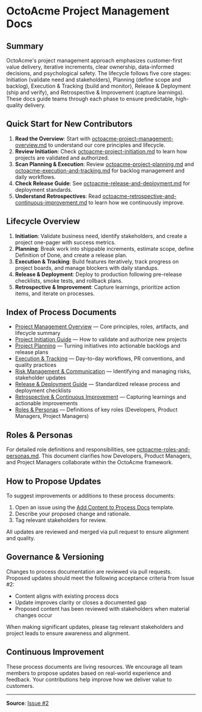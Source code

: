 # OctoAcme Project Management Docs

## Summary

OctoAcme's project management approach emphasizes customer-first value delivery, iterative increments, clear ownership, data-informed decisions, and psychological safety. The lifecycle follows five core stages: Initiation (validate need and stakeholders), Planning (define scope and backlog), Execution & Tracking (build and monitor), Release & Deployment (ship and verify), and Retrospective & Improvement (capture learnings). These docs guide teams through each phase to ensure predictable, high-quality delivery.

## Quick Start for New Contributors

1. **Read the Overview**: Start with [octoacme-project-management-overview.md](./octoacme-project-management-overview.md) to understand our core principles and lifecycle.
2. **Review Initiation**: Check [octoacme-project-initiation.md](./octoacme-project-initiation.md) to learn how projects are validated and authorized.
3. **Scan Planning & Execution**: Review [octoacme-project-planning.md](./octoacme-project-planning.md) and [octoacme-execution-and-tracking.md](./octoacme-execution-and-tracking.md) for backlog management and daily workflows.
4. **Check Release Guide**: See [octoacme-release-and-deployment.md](./octoacme-release-and-deployment.md) for deployment standards.
5. **Understand Retrospectives**: Read [octoacme-retrospective-and-continuous-improvement.md](./octoacme-retrospective-and-continuous-improvement.md) to learn how we continuously improve.

## Lifecycle Overview

1. **Initiation**: Validate business need, identify stakeholders, and create a project one-pager with success metrics.
2. **Planning**: Break work into shippable increments, estimate scope, define Definition of Done, and create a release plan.
3. **Execution & Tracking**: Build features iteratively, track progress on project boards, and manage blockers with daily standups.
4. **Release & Deployment**: Deploy to production following pre-release checklists, smoke tests, and rollback plans.
5. **Retrospective & Improvement**: Capture learnings, prioritize action items, and iterate on processes.

## Index of Process Documents

- [Project Management Overview](./octoacme-project-management-overview.md) — Core principles, roles, artifacts, and lifecycle summary
- [Project Initiation Guide](./octoacme-project-initiation.md) — How to validate and authorize new projects
- [Project Planning](./octoacme-project-planning.md) — Turning initiatives into actionable backlogs and release plans
- [Execution & Tracking](./octoacme-execution-and-tracking.md) — Day-to-day workflows, PR conventions, and quality practices
- [Risk Management & Communication](./octoacme-risks-and-communication.md) — Identifying and managing risks, stakeholder updates
- [Release & Deployment Guide](./octoacme-release-and-deployment.md) — Standardized release process and deployment checklists
- [Retrospective & Continuous Improvement](./octoacme-retrospective-and-continuous-improvement.md) — Capturing learnings and actionable improvements
- [Roles & Personas](./octoacme-roles-and-personas.md) — Definitions of key roles (Developers, Product Managers, Project Managers)

## Roles & Personas

For detailed role definitions and responsibilities, see [octoacme-roles-and-personas.md](./octoacme-roles-and-personas.md). This document clarifies how Developers, Product Managers, and Project Managers collaborate within the OctoAcme framework.

## How to Propose Updates

To suggest improvements or additions to these process documents:

1. Open an issue using the [Add Content to Process Docs](../.github/ISSUE_TEMPLATE/add-update-content-to-process-docs.yml) template.
2. Describe your proposed change and rationale.
3. Tag relevant stakeholders for review.

All updates are reviewed and merged via pull request to ensure alignment and quality.

## Governance & Versioning

Changes to process documentation are reviewed via pull requests. Proposed updates should meet the following acceptance criteria from Issue #2:

- Content aligns with existing process docs
- Update improves clarity or closes a documented gap
- Proposed content has been reviewed with stakeholders when material changes occur

When making significant updates, please tag relevant stakeholders and project leads to ensure awareness and alignment.

## Continuous Improvement

These process documents are living resources. We encourage all team members to propose updates based on real-world experience and feedback. Your contributions help improve how we deliver value to customers.

---

**Source**: [Issue #2](https://github.com/thang-luong/copilot-spaces/issues/2)
